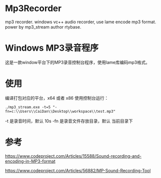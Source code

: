 # Mp3Recorder
mp3 recorder. windows vc++  audio recorder, use lame encode mp3 format.
power by mp3_stream author rtybase.  
# Windows MP3录音程序
这是一款window平台下的MP3录音控制台程序，使用lame库编码mp3格式。

# 使用
编译打包对应的平台，x64 或者 x86
使用控制台运行：
```
./mp3_stream.exe -t=5 "-fn=c:\\Users\\CaiDan\\Desktop\\workspace\\test.mp3"
```
-t 是录音时间，默认 10s
-fn 是录音文件存放目录，默认 当前目录下
# 参考
https://www.codeproject.com/Articles/15588/Sound-recording-and-encoding-in-MP3-format

https://www.codeproject.com/Articles/56882/MP-Sound-Recording-Tool